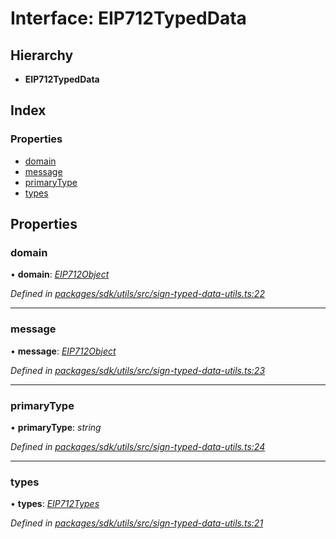 # Interface: EIP712TypedData

## Hierarchy

* **EIP712TypedData**

## Index

### Properties

* [domain](_utils_src_sign_typed_data_utils_.eip712typeddata.md#domain)
* [message](_utils_src_sign_typed_data_utils_.eip712typeddata.md#message)
* [primaryType](_utils_src_sign_typed_data_utils_.eip712typeddata.md#primarytype)
* [types](_utils_src_sign_typed_data_utils_.eip712typeddata.md#types)

## Properties

###  domain

• **domain**: *[EIP712Object](_utils_src_sign_typed_data_utils_.eip712object.md)*

*Defined in [packages/sdk/utils/src/sign-typed-data-utils.ts:22](https://github.com/celo-org/celo-monorepo/blob/master/packages/sdk/utils/src/sign-typed-data-utils.ts#L22)*

___

###  message

• **message**: *[EIP712Object](_utils_src_sign_typed_data_utils_.eip712object.md)*

*Defined in [packages/sdk/utils/src/sign-typed-data-utils.ts:23](https://github.com/celo-org/celo-monorepo/blob/master/packages/sdk/utils/src/sign-typed-data-utils.ts#L23)*

___

###  primaryType

• **primaryType**: *string*

*Defined in [packages/sdk/utils/src/sign-typed-data-utils.ts:24](https://github.com/celo-org/celo-monorepo/blob/master/packages/sdk/utils/src/sign-typed-data-utils.ts#L24)*

___

###  types

• **types**: *[EIP712Types](_utils_src_sign_typed_data_utils_.eip712types.md)*

*Defined in [packages/sdk/utils/src/sign-typed-data-utils.ts:21](https://github.com/celo-org/celo-monorepo/blob/master/packages/sdk/utils/src/sign-typed-data-utils.ts#L21)*
